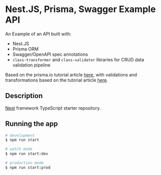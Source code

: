 # Nest.JS, Prisma, Swagger Example API

An Example of an API built with:
- Nest.JS
- Prisma ORM
- Swagger/OpenAPI spec annotations
- `class-transformer` and `class-validator` libraries for CRUD data validation pipeline

Based on the prisma.io tutorial article [here](https://www.prisma.io/blog/nestjs-prisma-rest-api-7D056s1BmOL0), with validations and transformations based on the tutorial article [here](https://www.prisma.io/blog/nestjs-prisma-validation-7D056s1kOla1).

## Description

[Nest](https://github.com/nestjs/nest) framework TypeScript starter repository.

## Running the app

```bash
# development
$ npm run start

# watch mode
$ npm run start:dev

# production mode
$ npm run start:prod
```
